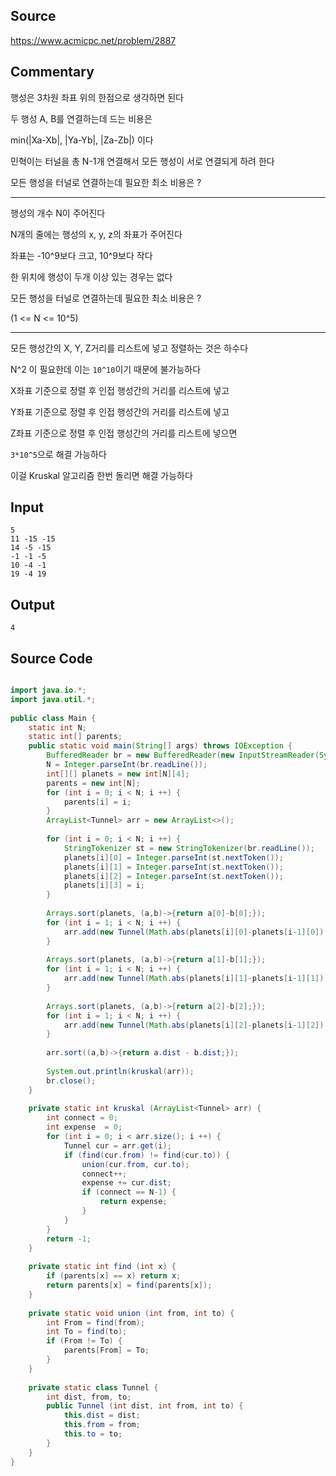 ## Source

https://www.acmicpc.net/problem/2887  
  
## Commentary
  
행성은 3차원 좌표 위의 한점으로 생각하면 된다  
  
두 행성 A, B를 연결하는데 드는 비용은  
  
min(|Xa-Xb|, |Ya-Yb|, |Za-Zb|) 이다  
  
민혁이는 터널을 총 N-1개 연결해서 모든 행성이 서로 연결되게 하려 한다  
  
모든 행성을 터널로 연결하는데 필요한 최소 비용은 ?  

---  
  
행성의 개수 N이 주어진다  
  
N개의 줄에는 행성의 x, y, z의 좌표가 주어진다  
  
좌표는 -10^9보다 크고, 10^9보다 작다  
  
한 위치에 행성이 두개 이상 있는 경우는 없다  
  
모든 행성을 터널로 연결하는데 필요한 최소 비용은 ?  

(1 <= N <= 10^5)  
  
  
---  
  

모든 행성간의 X, Y, Z거리를 리스트에 넣고 정렬하는 것은 하수다

N^2 이 필요한데 이는 `10^10`이기 때문에 불가능하다

X좌표 기준으로 정렬 후 인접 행성간의 거리를 리스트에 넣고

Y좌표 기준으로 정렬 후 인접 행성간의 거리를 리스트에 넣고

Z좌표 기준으로 정렬 후 인접 행성간의 거리를 리스트에 넣으면

`3*10^5`으로 해결 가능하다

이걸 Kruskal 알고리즘 한번 돌리면 해결 가능하다


## Input

```
5  
11 -15 -15  
14 -5 -15  
-1 -1 -5  
10 -4 -1  
19 -4 19  
```

## Output

```
4
```

## Source Code

```java

import java.io.*;  
import java.util.*;  
  
public class Main {  
    static int N;  
    static int[] parents;  
    public static void main(String[] args) throws IOException {  
        BufferedReader br = new BufferedReader(new InputStreamReader(System.in));  
        N = Integer.parseInt(br.readLine());  
        int[][] planets = new int[N][4];  
        parents = new int[N];  
        for (int i = 0; i < N; i ++) {  
            parents[i] = i;  
        }  
        ArrayList<Tunnel> arr = new ArrayList<>();  
  
        for (int i = 0; i < N; i ++) {  
            StringTokenizer st = new StringTokenizer(br.readLine());  
            planets[i][0] = Integer.parseInt(st.nextToken());  
            planets[i][1] = Integer.parseInt(st.nextToken());  
            planets[i][2] = Integer.parseInt(st.nextToken());  
            planets[i][3] = i;  
        }  
  
        Arrays.sort(planets, (a,b)->{return a[0]-b[0];});  
        for (int i = 1; i < N; i ++) {  
            arr.add(new Tunnel(Math.abs(planets[i][0]-planets[i-1][0]), planets[i][3], planets[i-1][3]));  
        }  
  
        Arrays.sort(planets, (a,b)->{return a[1]-b[1];});  
        for (int i = 1; i < N; i ++) {  
            arr.add(new Tunnel(Math.abs(planets[i][1]-planets[i-1][1]), planets[i][3], planets[i-1][3]));  
        }  
  
        Arrays.sort(planets, (a,b)->{return a[2]-b[2];});  
        for (int i = 1; i < N; i ++) {  
            arr.add(new Tunnel(Math.abs(planets[i][2]-planets[i-1][2]), planets[i][3], planets[i-1][3]));  
        }  
  
        arr.sort((a,b)->{return a.dist - b.dist;});  
  
        System.out.println(kruskal(arr));  
        br.close();  
    }  
  
    private static int kruskal (ArrayList<Tunnel> arr) {  
        int connect = 0;  
        int expense  = 0;  
        for (int i = 0; i < arr.size(); i ++) {  
            Tunnel cur = arr.get(i);  
            if (find(cur.from) != find(cur.to)) {  
                union(cur.from, cur.to);  
                connect++;  
                expense += cur.dist;  
                if (connect == N-1) {  
                    return expense;  
                }  
            }  
        }  
        return -1;  
    }  
  
    private static int find (int x) {  
        if (parents[x] == x) return x;  
        return parents[x] = find(parents[x]);  
    }  
  
    private static void union (int from, int to) {  
        int From = find(from);  
        int To = find(to);  
        if (From != To) {  
            parents[From] = To;  
        }  
    }  
  
    private static class Tunnel {  
        int dist, from, to;  
        public Tunnel (int dist, int from, int to) {  
            this.dist = dist;  
            this.from = from;  
            this.to = to;  
        }  
    }  
}  

```
  